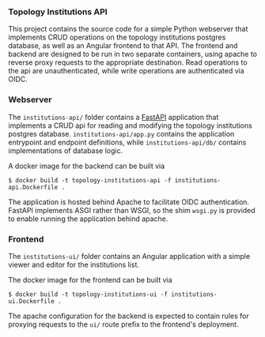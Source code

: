 ### Topology Institutions API

This project contains the source code for a simple Python webserver that implements
CRUD operations on the topology institutions postgres database, as well as an Angular
frontend to that API. The frontend and backend are designed to be run in two separate
containers, using apache to reverse proxy requests to the appropriate destination. 
Read operations to the api are unauthenticated, while write operations are authenticated 
via OIDC. 


### Webserver

The `institutions-api/` folder contains a [FastAPI](https://fastapi.tiangolo.com/) application
that implements a CRUD api for reading and modifying the topology institutions postgres database.
`institutions-api/app.py` contains the application entrypoint and endpoint definitions, 
while `institutions-api/db/` contains implementations of database logic.

A docker image for the backend can be built via

    $ docker build -t topology-institutions-api -f institutions-api.Dockerfile .

The application is hosted behind Apache to facilitate OIDC authentication. FastAPI
implements ASGI rather than WSGI, so the shim `wsgi.py` is provided to enable running the 
application behind apache.

### Frontend

The `institutions-ui/` folder contains an Angular application with a simple viewer and editor for the 
institutions list.

The docker image for the frontend can be built via

    $ docker build -t topology-institutions-ui -f institutions-ui.Dockerfile .

The apache configuration for the backend is expected to contain rules for proxying requests to the `ui/`
route prefix to the frontend's deployment.
